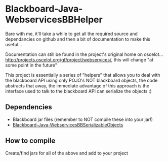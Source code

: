 Blackboard-Java-WebservicesBBHelper
===================================

Bare with me, it'll take a while to get all the required source and dependancies on github and then a bit of documentation to make this useful...

Documentation can still be found in the project's original home on oscelot... http://projects.oscelot.org/gf/project/webservices/, this will change "at some point in the future"

This project is essentially a series of "helpers" that allows you to deal with the blackboard API using only POJO's NOT blackboard objects, the code abstracts that away, the immediate advantage of this approach is the interface used to talk to the blackboard API can serialize the objects :)

Dependencies
------------

* Blackboard jar files (remember to NOT compile these into your jar!)
* [Blackboard-Java-WebservicesBBSerializableObjects](https://github.com/andmar8/Blackboard-Java-WebservicesBBSerializableObjects)

How to compile
--------------

Create/find jars for all of the above and add to your project
